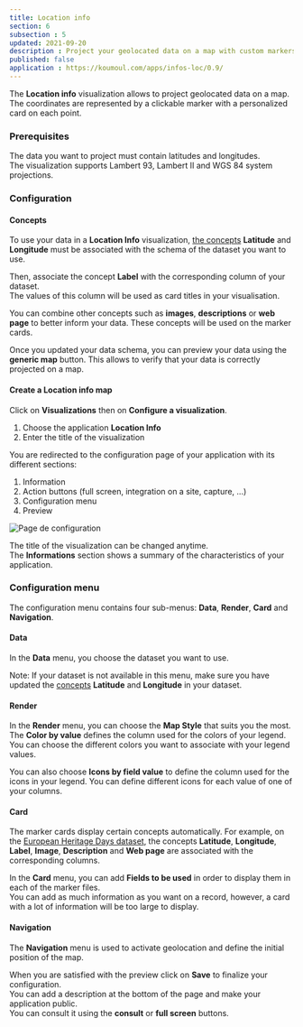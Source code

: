 ```yaml
---
title: Location info
section: 6
subsection : 5
updated: 2021-09-20
description : Project your geolocated data on a map with custom markers
published: false
application : https://koumoul.com/apps/infos-loc/0.9/
---
```


The **Location info** visualization allows to project geolocated data on a map. The coordinates are represented by a clickable marker with a personalized card on each point.


### Prerequisites

The data you want to project must contain latitudes and longitudes.  
The visualization supports Lambert 93, Lambert II and WGS 84 system projections.

### Configuration
#### Concepts

To use your data in a **Location Info** visualization, [the concepts](./user-guide/concept) **Latitude** and **Longitude** must be associated with the schema of the dataset you want to use.

Then, associate the concept **Label** with the corresponding column of your dataset.  
The values of this column will be used as card titles in your visualisation.  

You can combine other concepts such as **images**, **descriptions** or **web page** to better inform your data. These concepts will be used on the marker cards.

Once you updated your data schema, you can preview your data using the **generic map** button. This allows to verify that your data is correctly projected on a map.

#### Create a Location info map

Click on **Visualizations** then on **Configure a visualization**.


1. Choose the application **Location Info**
2. Enter the title of the visualization

<p>
</p>

You are redirected to the configuration page of your application with its different sections:  

1. Information
2. Action buttons (full screen, integration on a site, capture, ...)
3. Configuration menu
4. Preview

![Page de configuration](./images/user-guide/infos-localisations-config.jpg)

The title of the visualization can be changed anytime.  
The **Informations** section shows a summary of the characteristics of your application.

### Configuration menu

The configuration menu contains four sub-menus: **Data**, **Render**, **Card** and **Navigation**.

#### Data

In the **Data** menu, you choose the dataset you want to use.  

Note: If your dataset is not available in this menu, make sure you have updated the [concepts](./user-guide/concept) **Latitude** and **Longitude** in your dataset.

#### Render

In the **Render** menu, you can choose the **Map Style** that suits you the most.  
The **Color by value** defines the column used for the colors of your legend. You can choose the different colors you want to associate with your legend values.  

You can also choose **Icons by field value** to define the column used for the icons in your legend. You can define different icons for each value of one of your columns.

#### Card

The marker cards display certain concepts automatically. For example, on the [European Heritage Days dataset](https://opendata.koumoul.com/reuses/carte-des-evenements-des-journees-europeennes-du-patrimoine-en-france-2019), the concepts **Latitude**, **Longitude**, **Label**, **Image**, **Description** and **Web page** are associated with the corresponding columns.


In the **Card** menu, you can add **Fields to be used** in order to display them in each of the marker files.  
You can add as much information as you want on a record, however, a card with a lot of information will be too large to display.

#### Navigation

The **Navigation** menu is used to activate geolocation and define the initial position of the map.

When you are satisfied with the preview click on **Save** to finalize your configuration.  
You can add a description at the bottom of the page and make your application public.  
You can consult it using the **consult** or **full screen** buttons.
